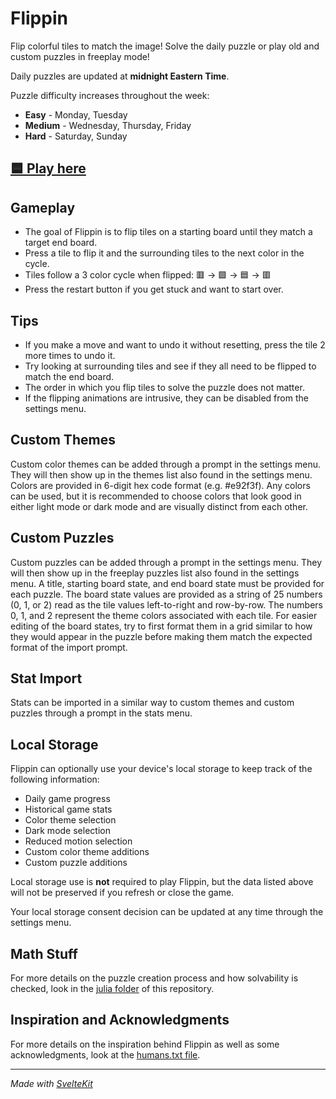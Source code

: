 # Flippin

Flip colorful tiles to match the image! Solve the daily puzzle or play old and custom puzzles in freeplay mode!

Daily puzzles are updated at **midnight Eastern Time**.

Puzzle difficulty increases throughout the week:

- **Easy** - Monday, Tuesday
- **Medium** - Wednesday, Thursday, Friday
- **Hard** - Saturday, Sunday

## [🟦 Play here](https://flippin-dev.github.io/flippin/)

## Gameplay

- The goal of Flippin is to flip tiles on a starting board until they match a target end board.
- Press a tile to flip it and the surrounding tiles to the next color in the cycle.
- Tiles follow a 3 color cycle when flipped: 🟥 -> 🟩 -> 🟦 -> 🟥
- Press the restart button if you get stuck and want to start over.

## Tips

- If you make a move and want to undo it without resetting, press the tile 2 more times to undo it.
- Try looking at surrounding tiles and see if they all need to be flipped to match the end board.
- The order in which you flip tiles to solve the puzzle does not matter.
- If the flipping animations are intrusive, they can be disabled from the settings menu.

## Custom Themes

Custom color themes can be added through a prompt in the settings menu. They will then show up in the themes list also found in the settings menu. Colors are provided in 6-digit hex code format (e.g. #e92f3f). Any colors can be used, but it is recommended to choose colors that look good in either light mode or dark mode and are visually distinct from each other.

## Custom Puzzles

Custom puzzles can be added through a prompt in the settings menu. They will then show up in the freeplay puzzles list also found in the settings menu. A title, starting board state, and end board state must be provided for each puzzle. The board state values are provided as a string of 25 numbers (0, 1, or 2) read as the tile values left-to-right and row-by-row. The numbers 0, 1, and 2 represent the theme colors associated with each tile. For easier editing of the board states, try to first format them in a grid similar to how they would appear in the puzzle before making them match the expected format of the import prompt.

## Stat Import

Stats can be imported in a similar way to custom themes and custom puzzles through a prompt in the stats menu.

## Local Storage

Flippin can optionally use your device's local storage to keep track of the following information:

- Daily game progress
- Historical game stats
- Color theme selection
- Dark mode selection
- Reduced motion selection
- Custom color theme additions
- Custom puzzle additions

Local storage use is **not** required to play Flippin, but the data listed above will not be preserved if you refresh or close the game.

Your local storage consent decision can be updated at any time through the settings menu.

## Math Stuff

For more details on the puzzle creation process and how solvability is checked, look in the [julia folder](/julia/README.md) of this repository.

## Inspiration and Acknowledgments

For more details on the inspiration behind Flippin as well as some acknowledgments, look at the [humans.txt file](/static/humans.txt).

---

_Made with [SvelteKit](https://kit.svelte.dev/)_

